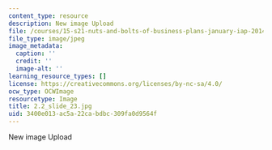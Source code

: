 ```yaml
---
content_type: resource
description: New image Upload
file: /courses/15-s21-nuts-and-bolts-of-business-plans-january-iap-2014/3400e013ac5a22cabdbc309fa0d9564f_2.2_slide_23.jpg
file_type: image/jpeg
image_metadata:
  caption: ''
  credit: ''
  image-alt: ''
learning_resource_types: []
license: https://creativecommons.org/licenses/by-nc-sa/4.0/
ocw_type: OCWImage
resourcetype: Image
title: 2.2_slide_23.jpg
uid: 3400e013-ac5a-22ca-bdbc-309fa0d9564f
---
```

New image Upload